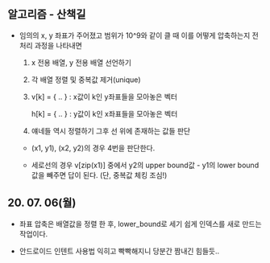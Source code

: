 ## 알고리즘 - 산책길

  - 임의의 x, y 좌표가 주어졌고 범위가 10^9와 같이 클 때 이를 어떻게 압축하는지 전처리 과정을 나타내면

    1. x 전용 배열, y 전용 배열 선언하기

    2. 각 배열 정렬 및 중복값 제거(unique)

    3. v[k] = { .. } : x값이 k인 y좌표들을 모아놓은 벡터

       h[k] = { .. } : y값이 k인 x좌표들을 모아놓은 벡터
    
    4. 얘네들 역시 정렬하기 그후 선 위에 존재하는 값들 판단

      - (x1, y1), (x2, y2)의 경우 4번을 판단한다.

      - 세로선의 경우 v[zip(x1)] 중에서 y2의 upper bound값 - y1의 lower bound값을 빼주면 답이 된다. (단, 중복값 체킹 조심!)


## 20. 07. 06(월)

 - 좌표 압축은 배열값을 정렬 한 후, lower_bound로 세기 쉽게 인덱스를 새로 만드는 작업이다.

 - 안드로이드 인텐트 사용법 익히고 빡빡해지니 당분간 짬내긴 힘들듯..